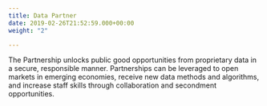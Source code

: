 ```yaml
---
title: Data Partner
date: 2019-02-26T21:52:59.000+00:00
weight: "2"

---
```

The Partnership unlocks public good opportunities from proprietary data in a secure, responsible manner. Partnerships can be leveraged to open markets in emerging economies, receive new data methods and algorithms, and increase staff skills through collaboration and secondment opportunities.